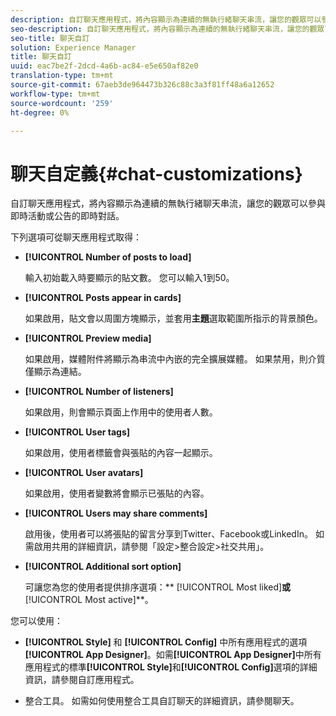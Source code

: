 ```yaml
---
description: 自訂聊天應用程式，將內容顯示為連續的無執行緒聊天串流，讓您的觀眾可以參與即時活動或公告的即時對話。
seo-description: 自訂聊天應用程式，將內容顯示為連續的無執行緒聊天串流，讓您的觀眾可以參與即時活動或公告的即時對話。
seo-title: 聊天自訂
solution: Experience Manager
title: 聊天自訂
uuid: eac7be2f-2dcd-4a6b-ac84-e5e650af82e0
translation-type: tm+mt
source-git-commit: 67aeb3de964473b326c88c3a3f81ff48a6a12652
workflow-type: tm+mt
source-wordcount: '259'
ht-degree: 0%

---
```



# 聊天自定義{#chat-customizations}

自訂聊天應用程式，將內容顯示為連續的無執行緒聊天串流，讓您的觀眾可以參與即時活動或公告的即時對話。



下列選項可從聊天應用程式取得：

* **[!UICONTROL Number of posts to load]**

   輸入初始載入時要顯示的貼文數。 您可以輸入1到50。

* **[!UICONTROL Posts appear in cards]**

   如果啟用，貼文會以周圍方塊顯示，並套用&#x200B;**主題**&#x200B;選取範圍所指示的背景顏色。

* **[!UICONTROL Preview media]**

   如果啟用，媒體附件將顯示為串流中內嵌的完全擴展媒體。 如果禁用，則介質僅顯示為連結。

* **[!UICONTROL Number of listeners]**

   如果啟用，則會顯示頁面上作用中的使用者人數。

* **[!UICONTROL User tags]**

   如果啟用，使用者標籤會與張貼的內容一起顯示。

* **[!UICONTROL User avatars]**

   如果啟用，使用者變數將會顯示已張貼的內容。

* **[!UICONTROL Users may share comments]**

   啟用後，使用者可以將張貼的留言分享到Twitter、Facebook或LinkedIn。 如需啟用共用的詳細資訊，請參閱「設定>整合設定>社交共用」。

* **[!UICONTROL Additional sort option]**

   可讓您為您的使用者提供排序選項：** [!UICONTROL Most liked]**或&#x200B;**[!UICONTROL Most active]**。

您可以使用：

* **[!UICONTROL Style]** 和 **[!UICONTROL Config]** 中所有應用程式的選項 **[!UICONTROL App Designer]**。如需&#x200B;**[!UICONTROL App Designer]**&#x200B;中所有應用程式的標準&#x200B;**[!UICONTROL Style]**&#x200B;和&#x200B;**[!UICONTROL Config]**&#x200B;選項的詳細資訊，請參閱自訂應用程式。

* 整合工具。 如需如何使用整合工具自訂聊天的詳細資訊，請參閱聊天。

